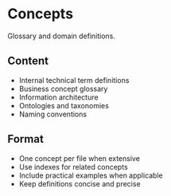 # Concepts

Glossary and domain definitions.

## Content

- Internal technical term definitions
- Business concept glossary
- Information architecture
- Ontologies and taxonomies
- Naming conventions

## Format

- One concept per file when extensive
- Use indexes for related concepts
- Include practical examples when applicable
- Keep definitions concise and precise
